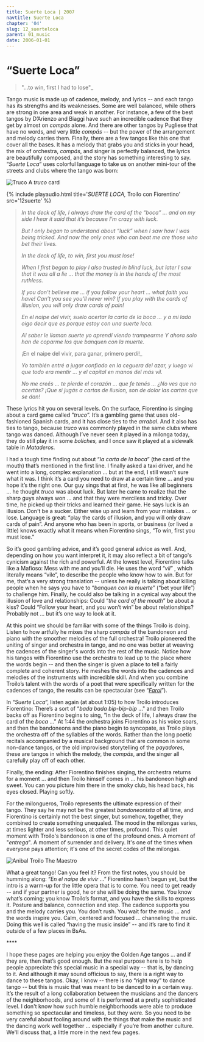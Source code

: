 ```yaml
---
title: Suerte Loca | 2007
navtitle: Suerte Loca
chapter: '04'
slug: 12_suerteloca
parent: 01_music
date: 2006-01-01
---
```


# “Suerte Loca”

> "...to win, first I had to lose"_

Tango music is made up of cadence, melody, and lyrics -- and each tango has its strengths and its weaknesses. Some are well balanced, while others are strong in one area and weak in another. For instance, a few of the best tangos by D’Arienzo and Biaggi have such an incredible cadence that they get by almost on _compás_ alone. And there are other tangos by Pugliese that have no words, and very little _compás_ -- but the power of the arrangement and melody carries them. Finally, there are a few tangos like this one that cover all the bases. It has a melody that grabs you and sticks in your head, the mix of orchestra, _compás_, and singer is perfectly balanced, the lyrics are beautifully composed, and the story has something interesting to say. “_Suerte Loca_” uses colorful language to take us on another mini-tour of the streets and clubs where the tango was born:

![Truco](/4_pics/12suerte/image002.jpg)
A _truco_ card


{% include playaudio.html
title='_SUERTE LOCA,_ Troilo con Fiorentino'
src='12suerte' %}

> _In the deck of life,
> I always draw the card of the “boca” ...
> and on my side I hear it said
> that it’s because I’m crazy with luck._
>
> _But I only began to understand about “luck”
> when I saw how I was being tricked.
> And now the only ones who can beat me
> are those who bet their lives._
>
> _In the deck of life,
> to win, first you must lose!_
>
> _When I first began to play
> I also trusted in blind luck,
> but later I saw that it was all a lie ...
> that the money
> is in the hands of the most ruthless._
>
> _If you don’t believe me ...
> if you follow your heart ...
> what faith you have!
> Can’t you see you’ll never win?
> If you play with the cards of illusion,
> you will only draw cards of pain!_
>
> _En el naipe del vivir,
> suelo acertar la carta de la boca ...
> y a mi lado oigo decir
> que es porque estoy con una suerte loca._
>
> _Al saber le llaman suerte
> yo aprendí viendo trampearme
> Y ahora solo han de coparme
> los que banquen con la muerte._
>
> ¡En el naipe del vivir,
> para ganar, primero perdi!_
>
> _Yo también entré a jugar
> confiado en la ceguera del azar,
> y luego vi que todo era mentir ...
> y el capital
> en manos del más vil._
>
> _No me creés ...
> te pierde el corazón ...
> que fe tenés ...
> ¿No ves que no acertás?
> ¡Que si jugás a cartas de ilusion,
> son de dolor las cartas que se dan!_

These lyrics hit you on several levels.
On the surface, Fiorentino is singing about a card game called ”_truco_”.
It’s a gambling game that uses old-fashioned Spanish cards, and it has close ties to the _arrabal_.
And it also has ties to tango, because _truco_ was commonly played in the same clubs where tango was danced.
Although I’ve never seen it played in a milonga today, they do still play it in some _boliches,_ and I once saw it played at a sidewalk table in _Mataderos._

I had a tough time finding out about “_la carta de la boca_” (the card of the mouth) that’s mentioned in the first line.
I finally asked a taxi driver, and he went into a long, complex explanation ... but at the end, I still wasn’t sure what it was.
I think it’s a card you need to draw at a certain time ... and you hope it’s the right one.
Our guy sings that at first, he was like all beginners ... he thought _truco_ was about luck.
But later he came to realize that the sharp guys always won ... and that they were merciless and tricky.
Over time, he picked up their tricks and learned their game.
He says luck is an illusion.
Don't be a sucker. Either wise up and learn from your mistakes ... or lose.
Language is great: “play the cards of illusion, and you will only draw cards of pain”.
And anyone who has been in sports, or business (or lived a little) knows exactly what it means when Fiorentino sings, “To win, first you must lose.”

So it’s good gambling advice, and it’s good general advice as well.
And, depending on how you want interpret it, it may also reflect a bit of tango's cynicism against the rich and powerful.
At the lowest level, Fiorentino talks like a Mafioso: Mess with me and you’ll die.
He uses the word “_vil_” , which literally means “vile”, to describe the people who know how to win.
But for me, that’s a very strong translation -- unless he really is talking about killing people when he says you have to “_banquen con la muerte_” (“bet your life”) to challenge him.
Finally, he could also be talking in a cynical way about the illusion of love and relationships: Could “_the card of the mouth_” be about a kiss?
Could “Follow your heart, and you won’t win” be about relationships?
Probably not ... but it’s one way to look at it.

At this point we should be familiar with some of the things Troilo is doing. Listen to how artfully he mixes the sharp _compás_ of the bandoneon and piano with the smoother melodies of the full orchestra! Troilo pioneered the uniting of singer and orchestra in tango, and no one was better at weaving the cadences of the singer's words into the rest of the music. Notice how his tangos with Fiorentino use the orchestra to lead up to the place where the words begin -- and then the singer is given a place to tell a fairly complete and coherent story. He meshes the words into the cadences and melodies of the instruments with incredible skill. And when you combine Troilo’s talent with the words of a poet that were specifically written for the cadences of tango, the results can be spectacular (see “[_Farol_](/04/05_farol)”).

In “_Suerte Loca_”, listen again (at about 1:05) to how Troilo introduces Fiorentino: There’s a sort of “_bada bada bip-bip-bip_ ..." and then Troilo backs off as Fiorentino begins to sing, “In the deck of life, I always draw the card of the _boca_ ...” At 1:44 the orchestra joins Fiorentino as his voice soars, and then the bandoneons and the piano begin to syncopate, as Troilo plays the orchestra off of the syllables of the words. Rather than the long poetic recitals accompanied by a musical background that are common in some non-dance tangos, or the old improvised storytelling of the _payadores_, these are tangos in which the melody, the _compás_, and the singer all carefully play off of each other.

Finally, the ending: After Fiorentino finishes singing, the orchestra returns for a moment ... and then Troilo himself comes in ... his bandoneon high and sweet. You can you picture him there in the smoky club, his head back, his eyes closed. Playing softly.

For the milongueros, Troilo represents the ultimate expression of their tango. They say he may not be the greatest _bandoneonista_ of all time, and Fiorentino is certainly not the best singer, but somehow, together, they combined to create something unequaled. The mood in the milongas varies, at times lighter and less serious, at other times, profound. This quiet moment with Troilo's bandoneon is one of the profound ones. A moment of "_entrega_". A moment of surrender and delivery. It's one of the times when everyone pays attention; it's one of the secret codes of the milongas.


![Anibal Troilo](/4_pics/12suerte/image004.jpg)
The Maestro

What a great tango! Can you feel it?
From the first notes, you should be humming along: “_En el naipe de vivir_ ...”
Fiorentino hasn’t begun yet, but the intro is a warm-up for the little opera that is to come.
You need to get ready -- and if your partner is good, he or she will be doing the same.
You know what’s coming; you know Troilo’s format, and you have the skills to express it.
Posture and balance, connection and step.
The cadence supports you and the melody carries you.
You don’t rush.
You wait for the music ... and the words inspire you.
Calm, centered and focused ... channeling the music.
Doing this well is called “having the music inside” -- and it’s rare to find it outside of a few places in BsAs.

\*\*\*\*

I hope these pages are helping you enjoy the Golden Age tangos ... and if they are, then that’s good enough. But the real purpose here is to help people appreciate this special music in a special way -- that is, by dancing to it. And although it may sound officious to say, there is a right way to dance to these tangos. Okay, I know -- there is no “right way” to dance tango -- but this is music that was meant to be danced to in a certain way. It’s the result of a long collaboration between the musicians and the dancers of the neighborhoods, and some of it is performed at a pretty sophisticated level. I don't know how such humble neighborhoods were able to produce something so spectacular and timeless, but they were. So you need to be very careful about fooling around with the things that make the music and the dancing work well together ... especially if you’re from another culture. We'll discuss that, a little more in the next few pages.
